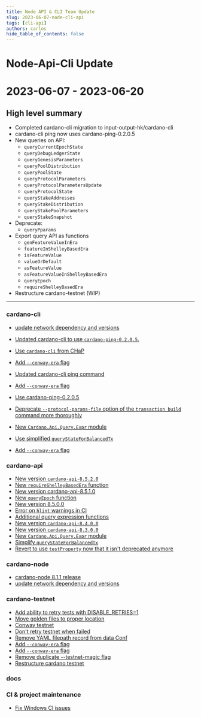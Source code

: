 ```yaml
---
title: Node API & CLI Team Update
slug: 2023-06-07-node-cli-api
tags: [cli-api]
authors: carlos
hide_table_of_contents: false
---
```


# Node-Api-Cli Update
# 2023-06-07 - 2023-06-20

## High level summary

* Completed cardano-cli migration to input-output-hk/cardano-cli
* cardano-cli ping now uses cardano-ping-0.2.0.5
* New queries on API:
  * `queryCurrentEpochState`
  * `queryDebugLedgerState`
  * `queryGenesisParameters`
  * `queryPoolDistribution`
  * `queryPoolState`
  * `queryProtocolParameters`
  * `queryProtocolParametersUpdate`
  * `queryProtocolState`
  * `queryStakeAddresses`
  * `queryStakeDistribution`
  * `queryStakePoolParameters`
  * `queryStakeSnapshot`
* Deprecate:
  * `queryPparams`
* Export query API as functions
  * `genFeatureValueInEra`
  * `featureInShelleyBasedEra`
  * `isFeatureValue`
  * `valueOrDefault`
  * `asFeatureValue`
  * `asFeatureValueInShelleyBasedEra`
  * `queryEpoch`
  * `requireShelleyBasedEra`
* Restructure cardano-testnet (WIP)
____

### cardano-cli

- [update network dependency and versions](https://github.com/input-output-hk/cardano-node/pull/5328)
- [Updated cardano-cli to use `cardano-ping-0.2.0.5`.](https://github.com/input-output-hk/cardano-node/pull/5326)
- [Use `cardano-cli` from CHaP](https://github.com/input-output-hk/cardano-node/pull/5316)
- [Add `--conway-era` flag](https://github.com/input-output-hk/cardano-node/pull/5315)
- [Updated cardano-cli ping command](https://github.com/input-output-hk/cardano-node/pull/5313)
- [Add `--conway-era` flag](https://github.com/input-output-hk/cardano-node/pull/5311)

- [Use cardano-ping-0.2.0.5](https://github.com/input-output-hk/cardano-cli/pull/30)
- [Deprecate `--protocol-params-file` option of the `transaction build` command more thoroughly](https://github.com/input-output-hk/cardano-cli/pull/28)
- [New `Cardano.Api.Query.Expr` module](https://github.com/input-output-hk/cardano-cli/pull/25)
- [Use simplified `queryStateForBalancedTx`](https://github.com/input-output-hk/cardano-cli/pull/24)
- [Add `--conway-era` flag](https://github.com/input-output-hk/cardano-cli/pull/20)


### cardano-api

- [New version `cardano-api-8.5.2.0`](https://github.com/input-output-hk/cardano-api/pull/59)
- [New `requireShelleyBasedEra` function](https://github.com/input-output-hk/cardano-api/pull/58)
- [New version cardano-api-8.5.1.0](https://github.com/input-output-hk/cardano-api/pull/57)
- [New `queryEpoch` function](https://github.com/input-output-hk/cardano-api/pull/56)
- [New version 8.5.0.0](https://github.com/input-output-hk/cardano-api/pull/55)
- [Error on `hlint` warnings in CI](https://github.com/input-output-hk/cardano-api/pull/54)
- [Additional query expression functions](https://github.com/input-output-hk/cardano-api/pull/53)
- [New version `cardano-api-8.4.0.0`](https://github.com/input-output-hk/cardano-api/pull/52)
- [New version `cardano-api-8.3.0.0`](https://github.com/input-output-hk/cardano-api/pull/49)
- [New `Cardano.Api.Query.Expr` module](https://github.com/input-output-hk/cardano-api/pull/48)
- [Simplify `queryStateForBalancedTx`](https://github.com/input-output-hk/cardano-api/pull/47)
- [Revert to use `testProperty` now that it isn't deprecated anymore](https://github.com/input-output-hk/cardano-api/pull/46)

### cardano-node

- [cardano-node 8.1.1 release](https://github.com/input-output-hk/cardano-node/releases/tag/8.1.1)
- [update network dependency and versions](https://github.com/input-output-hk/cardano-node/pull/5328)

### cardano-testnet

- [Add ability to retry tests with DISABLE_RETRIES=1](https://github.com/input-output-hk/cardano-node/pull/5340)
- [Move golden files to proper location](https://github.com/input-output-hk/cardano-node/pull/5339)
- [Conway testnet](https://github.com/input-output-hk/cardano-node/pull/5336)
- [Don't retry testnet when failed](https://github.com/input-output-hk/cardano-node/pull/5335)
- [Remove YAML filepath record from data Conf](https://github.com/input-output-hk/cardano-node/pull/5321)
- [Add `--conway-era` flag](https://github.com/input-output-hk/cardano-node/pull/5315)
- [Add `--conway-era` flag](https://github.com/input-output-hk/cardano-node/pull/5311)
- [Remove duplicate --testnet-magic flag](https://github.com/input-output-hk/cardano-node/pull/5309)
- [Restructure cardano testnet ](https://github.com/input-output-hk/cardano-node/pull/5307)

### docs

### CI & project maintenance

- [Fix Windows CI issues](https://github.com/input-output-hk/cardano-cli/pull/18)
